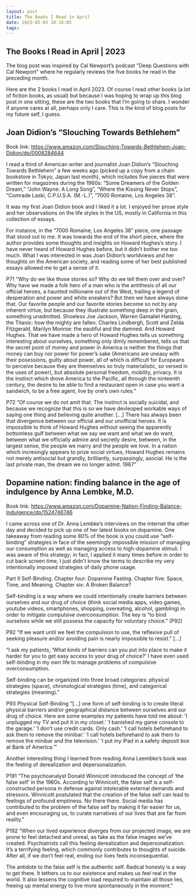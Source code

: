 ```yaml
---
layout: post
title: The Books I Read in April
date: 2023-05-03 18:16:05
tags:
---
```


## The Books I Read in April | 2023

The blog post was inspired by Cal Newport’s podcast "Deep Questions with Cal Newport" where he regularly reviews the five books he read in the preceding month.

Here are the 2 books I read in April 2023. Of course I read other books (a lot of fiction books, as usual) but because I was hoping to wrap up this blog post in one sitting, these are the two books that I’m going to share. I wonder if anyone cares at all, perhaps only I care. This is the kind of blog posts for my future self, I guess. 

## Joan Didion’s “Slouching Towards Bethlehem”
Book link: https://www.amazon.com/Slouching-Towards-Bethlehem-Joan-Didion/dp/0008284644

I read a third of American writer and journalist Joan Didion’s “Slouching Towards Bethlehem” a few weeks ago (picked up a copy from a chain bookstore in Tokyo, Japan last month), which includes five pieces that were written for magazines during the 1960s: “Some Dreamers of the Golden Dream,” “John Wayne: A Long Song”, “Where the Kissing Never Stops”, “Comrade Laski, C.P.U.S.A. (M.-L.)”, “7000 Romaine, Los Angeles 38”. 

It was my first Joan Didion book and I liked it a lot. I enjoyed her prose style and her observations on the life styles in the US, mostly in California in this collection of essays. 

For instance, in the “7000 Romaine, Los Angeles 38” piece, one passage that stood out to me. It was towards the end of the short piece, where the author provides some thoughts and insights on Howard Hughes’s story. I have never heard of Howard Hughes before, but it didn’t bother me too much. What I was interested in was Joan Didion’s worldviews and her thoughts on the American society, and reading some of her best published essays allowed me to get a sense of it. 

P71
“Why do we like those stories so? Why do we tell them over and over? Why have we made a folk hero of a man who is the antithesis of all our official heroes, a haunted millionaire out of the West, trailing a legend of desperation and power and white sneakers? But then we have always done that. Our favorite people and our favorite stories become so not by any inherent virtue, but because they illustrate something deep in the grain, something unadmitted. Shoeless Joe Jackson, Warren Gamaliel Harding, the Titanic: how the mighty are fallen. Charles Lindbergh, Scott and Zelda Fitzgerald, Marilyn Monroe: the eautiful and the damned. And Howard Hughes. That we have made a hero of Howard Hughes tells us something interesting about ourselves, something only dimly remembered, tells us that the secret point of money and power in America is neither the things that money can buy nor power for power’s sake (Americans are uneasy with their posessions, guilty about power, all of which is difficult for Europeans to perceive because they are themselves so truly materialistic, so versed in the uses of power), but absolute personal freedom, mobility, privacy. It is the instinct which drove America to the Pacific, all through the ninteenth century, the desire to be able to find a restaurant open in case you want a sandwich, to be a free agent, live by one’s own rules.”

P72
“Of course we do not amit that. The instinct is socially suicidal, and because we recognize that this is so we have devleoped workable ways of saying one thing and believing quite another. [...] There has always been that divergence between our official and our unofficial heroes. It is impossible to think of Howard Hughes without seeing the apparently bottomless gulf between what we say we want and what we do want, between what we officially admire and secretly desire, between, in the largest sense, the people we marry and the people we love. In a nation which incresingly appears to prize social virtues, Howard Hughes remains not merely antisocial but grandly, brilliantly, surpassingly, asocial. He is the last private man, the dream we no longer admit. 
1967”



## Dopamine nation: finding balance in the age of indulgence by Anna Lembke, M.D.
Book link: https://www.amazon.com/Dopamine-Nation-Finding-Balance-Indulgence/dp/1524746746

I came across one of Dr. Anna Lembke’s interviews on the internet the other day and decided to pick up one of her latest books on dopamine. One takeaway from reading some 80% of the book is you could use “self-binding” strategies in face of the seemingly impossible mission of managing our consumption as well as managing access to high-dopamine stimuli. I was aware of this strategy; in fact, I applied it many times before in order to cut back screen time, I just didn’t know the terms to describe my very intentionally imposed strategies of daily phone usage.

Part II Self-Binding. Chapter four: Dopamine Fasting. Chapter five: Space, Time, and Meaning. Chapter six: A Broken Balance?

Self-binding is a way where we could intentionally create barriers between ourselves and our drug of choice (think social media apps, video games, youtube videos, smartphones, shopping, overeating, alcohol, gambling) in order to mitigate compulsive overconsumption. The key is “to bind ourselves while we still possess the capacity for voluntary choice.” (P92)

P92
“If we want until we feel the compulsion to use, the reflexive pull of seeking pleasure and/or avoiding pain is nearly impossible to resist.” [...]

“I ask my patients, ‘What kinds of barriers can you put into place to make it harder for you to get easy access to your drug of choice?’ I have even used self-binding in my own life to manage problems of compulsive overconsumption.

Self-binding can be organized into three broad categories: physical strategies (space), chronological strategies (time), and categorical strategies (meaning).”

P93
Physical Self-Binding
“[...] one form of self-binding is to create literal physical barriers and/or geographical distance between ourselves and our drug of choice. Here are some examples my patients have told me about: ‘I unplugged my TV and put it in my closet.’ ‘I banished my game console to the garage.’ ‘I don’t use credit cards. Only cash.’ ‘I call hotels beforehand to ask them to remove the minibar.’ ‘I call hotels beforehand to ask them to remove the minibar and the television.’ ‘I put my iPad in a safety deposit box at Bank of America.’”

Another interesting thing I learned from reading Anna Leembke’s book was the feeling of derealization and depersonalization. 

P191
“The psychoanalyst Donald Winnicott introduced the concept of ‘the false self’ in the 1960s. According to Winnicott, the false self is a self-constructed persona in defense against intolerable external demands and stressors. Winnicott postulated that the creation of the false self can lead to feelings of profound emptiness. No there there.
Social media has contributed to the problem of the false self by making it far easier for us, and even encouraging us, to curate narratives of our lives that are far from reality.”

P192
“When our lived experience diverges from our projected image, we are prone to feel detached and unreal, as fake as the false images we’ve created. Psychiatrists call this feeling derealization and depersonalization. It’s a terrifying feeling, which commonly contributes to thoughts of suicide. After all, if we don’t feel real, ending our lives feels inconsequential.

The antidote to the false self is the authentic self. Radical honesty is a way to get there. It tethers us to our existence and makes us feel real in the world. It also lessens the cognitive load required to maintain all those lies, freeing up mental energy to live more spontaneously in the moment."


